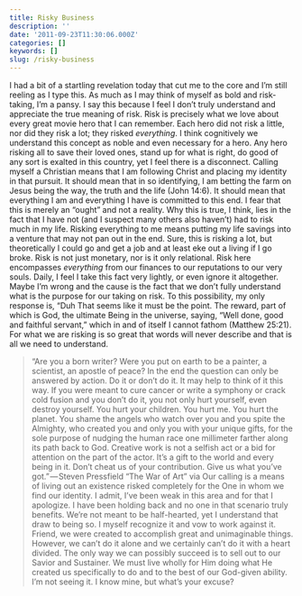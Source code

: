 ```yaml
---
title: Risky Business
description: ''
date: '2011-09-23T11:30:06.000Z'
categories: []
keywords: []
slug: /risky-business
---
```

I had a bit of a startling revelation today that cut me to the core and I’m still reeling as I type this. As much as I may think of myself as bold and risk-taking, I’m a pansy. I say this because I feel I don’t truly understand and appreciate the true meaning of risk.
Risk is precisely what we love about every great movie hero that I can remember. Each hero did not risk a little, nor did they risk a lot; they risked _everything_. I think cognitively we understand this concept as noble and even necessary for a hero. Any hero risking all to save their loved ones, stand up for what is right, do good of any sort is exalted in this country, yet I feel there is a disconnect.
Calling myself a Christian means that I am following Christ and placing my identity in that pursuit. It should mean that in so identifying, I am betting the farm on Jesus being the way, the truth and the life (John 14:6). It should mean that everything I am and everything I have is committed to this end. I fear that this is merely an “ought” and not a reality.
Why this is true, I think, lies in the fact that I have not (and I suspect many others also haven’t) had to risk much in my life. Risking everything to me means putting my life savings into a venture that may not pan out in the end. Sure, this is risking a lot, but theoretically I could go and get a job and at least eke out a living if I go broke. Risk is not just monetary, nor is it only relational. Risk here encompasses _everything_ from our finances to our reputations to our very souls. Daily, I feel I take this fact very lightly, or even ignore it altogether.
Maybe I’m wrong and the cause is the fact that we don’t fully understand what is the purpose for our taking on risk. To this possibility, my only response is, “Duh That seems like it must be the point. The reward, part of which is God, the ultimate Being in the universe, saying, “Well done, good and faithful servant,” which in and of itself I cannot fathom (Matthew 25:21). For what we are risking is so great that words will never describe and that is all we need to understand.
> “Are you a born writer? Were you put on earth to be a painter, a scientist, an apostle of peace? In the end the question can only be answered by action. Do it or don’t do it. It may help to think of it this way. If you were meant to cure cancer or write a symphony or crack cold fusion and you don’t do it, you not only hurt yourself, even destroy yourself. You hurt your children. You hurt me. You hurt the planet.
> You shame the angels who watch over you and you spite the Almighty, who created you and only you with your unique gifts, for the sole purpose of nudging the human race one millimeter farther along its path back to God.
> Creative work is not a selfish act or a bid for attention on the part of the actor. It’s a gift to the world and every being in it. Don’t cheat us of your contribution.
> Give us what you’ve got.” — Steven Pressfield “The War of Art” via
Our calling is a means of living out an existence risked completely for the One in whom we find our identity. I admit, I’ve been weak in this area and for that I apologize. I have been holding back and no one in that scenario truly benefits. We’re not meant to be half-hearted, yet I understand that draw to being so. I myself recognize it and vow to work against it.
Friend, we were created to accomplish great and unimaginable things. However, we can’t do it alone and we certainly can’t do it with a heart divided. The only way we can possibly succeed is to sell out to our Savior and Sustainer. We must live wholly for Him doing what He created us specifically to do and to the best of our God-given ability. I’m not seeing it. I know mine, but what’s your excuse?
